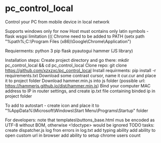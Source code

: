 # pc_control_local
Control your PC from mobile device in local network

Supports windows only for now
Host must ocntains only latin symbols - flask wsgsi limitation (((
Chrome need to be added to PATH (setx path "%path%;C:\Program Files (x86)\Google\Chrome\Application")

Requierments:
python 3
pip
flask
pyautogui
hammer (JS library)

Installation steps:
Create project directory and go there: mkdir pc_control_local && cd pc_control_local
Clone repo: git clone https://github.com/xzxzxc/pc_control_local
Install requirments: pip install -r requirements.txt
Download some contrast cursor, name it cur.cur and place it to project folder
Download hammer.min.js into js folder (possible url: https://hammerjs.github.io/dist/hammer.min.js)
Bind your computer MAC address to IP in router settings, and create ip.txt file containing binded ip in project folder

To add to autostart - create icon and place it to "%AppData%\Microsoft\Windows\Start Menu\Programs\Startup" folder

For developers: note that templates\buttons_base.html mus be encoded as UTF-8 without BOM, otherwise <!doctype> would be ignored
TODO tasks:
create dispatcher.js
log fron errors in log.txt
add typing ability
add ability to open custom url in browser
add ability to setup chrome users count
